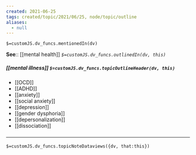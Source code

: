 ```yaml
---
created: 2021-06-25
tags: created/topic/2021/06/25, node/topic/outline
aliases:
  - null
---
```

`$=customJS.dv_funcs.mentionedIn(dv)`


**See**:: [[mental health]]
*`$=customJS.dv_funcs.outlinedIn(dv, this)`*

##### [[mental illness]] `$=customJS.dv_funcs.topicOutlineHeader(dv, this)`
- [[OCD]]
- [[ADHD]]
- [[anxiety]]
- [[social anxiety]]
- [[depression]]
- [[gender dysphoria]]
- [[depersonalization]]
- [[dissociation]]

### <hr class="dataviews"/>

`$=customJS.dv_funcs.topicNoteDataviews({dv, that:this})`